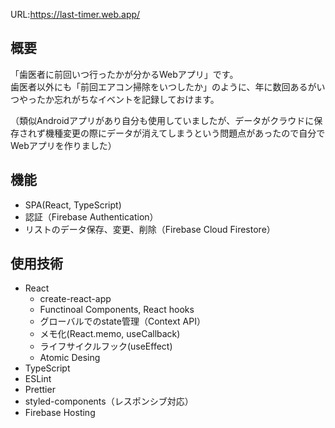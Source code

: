 URL:https://last-timer.web.app/

## 概要
「歯医者に前回いつ行ったかが分かるWebアプリ」です。  
歯医者以外にも「前回エアコン掃除をいつしたか」のように、年に数回あるがいつやったか忘れがちなイベントを記録しておけます。  

（類似Androidアプリがあり自分も使用していましたが、データがクラウドに保存されず機種変更の際にデータが消えてしまうという問題点があったので自分でWebアプリを作りました）

## 機能
* SPA(React, TypeScript)
* 認証（Firebase Authentication）
* リストのデータ保存、変更、削除（Firebase Cloud Firestore）

## 使用技術
* React
  * create-react-app
  * Functinoal Components, React hooks
  * グローバルでのstate管理（Context API）
  * メモ化(React.memo, useCallback)
  * ライフサイクルフック(useEffect)
  * Atomic Desing
* TypeScript
* ESLint
* Prettier
* styled-components（レスポンシブ対応）
* Firebase Hosting
